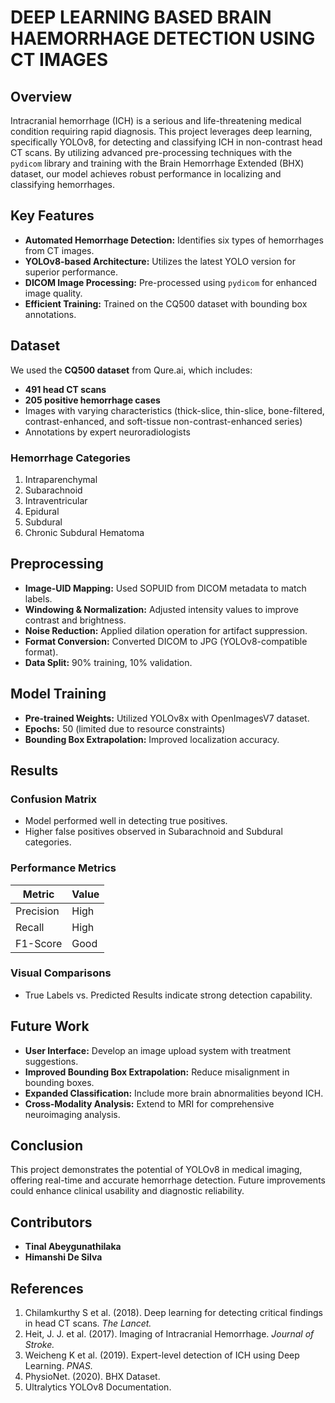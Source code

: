 # DEEP LEARNING BASED BRAIN HAEMORRHAGE DETECTION USING CT IMAGES

## Overview

Intracranial hemorrhage (ICH) is a serious and life-threatening medical condition requiring rapid diagnosis. This project leverages deep learning, specifically YOLOv8, for detecting and classifying ICH in non-contrast head CT scans. By utilizing advanced pre-processing techniques with the `pydicom` library and training with the Brain Hemorrhage Extended (BHX) dataset, our model achieves robust performance in localizing and classifying hemorrhages.

## Key Features
- **Automated Hemorrhage Detection:** Identifies six types of hemorrhages from CT images.
- **YOLOv8-based Architecture:** Utilizes the latest YOLO version for superior performance.
- **DICOM Image Processing:** Pre-processed using `pydicom` for enhanced image quality.
- **Efficient Training:** Trained on the CQ500 dataset with bounding box annotations.

## Dataset
We used the **CQ500 dataset** from Qure.ai, which includes:
- **491 head CT scans**
- **205 positive hemorrhage cases**
- Images with varying characteristics (thick-slice, thin-slice, bone-filtered, contrast-enhanced, and soft-tissue non-contrast-enhanced series)
- Annotations by expert neuroradiologists

### Hemorrhage Categories
1. Intraparenchymal
2. Subarachnoid
3. Intraventricular
4. Epidural
5. Subdural
6. Chronic Subdural Hematoma

## Preprocessing
- **Image-UID Mapping:** Used SOPUID from DICOM metadata to match labels.
- **Windowing & Normalization:** Adjusted intensity values to improve contrast and brightness.
- **Noise Reduction:** Applied dilation operation for artifact suppression.
- **Format Conversion:** Converted DICOM to JPG (YOLOv8-compatible format).
- **Data Split:** 90% training, 10% validation.

## Model Training
- **Pre-trained Weights:** Utilized YOLOv8x with OpenImagesV7 dataset.
- **Epochs:** 50 (limited due to resource constraints)
- **Bounding Box Extrapolation:** Improved localization accuracy.

## Results
### Confusion Matrix
- Model performed well in detecting true positives.
- Higher false positives observed in Subarachnoid and Subdural categories.

### Performance Metrics
| Metric  | Value  |
|---------|--------|
| Precision | High  |
| Recall    | High  |
| F1-Score  | Good  |

### Visual Comparisons
- True Labels vs. Predicted Results indicate strong detection capability.

## Future Work
- **User Interface:** Develop an image upload system with treatment suggestions.
- **Improved Bounding Box Extrapolation:** Reduce misalignment in bounding boxes.
- **Expanded Classification:** Include more brain abnormalities beyond ICH.
- **Cross-Modality Analysis:** Extend to MRI for comprehensive neuroimaging analysis.

## Conclusion
This project demonstrates the potential of YOLOv8 in medical imaging, offering real-time and accurate hemorrhage detection. Future improvements could enhance clinical usability and diagnostic reliability.

## Contributors
- **Tinal Abeygunathilaka**
- **Himanshi De Silva**

## References
1. Chilamkurthy S et al. (2018). Deep learning for detecting critical findings in head CT scans. *The Lancet.*
2. Heit, J. J. et al. (2017). Imaging of Intracranial Hemorrhage. *Journal of Stroke.*
3. Weicheng K et al. (2019). Expert-level detection of ICH using Deep Learning. *PNAS.*
4. PhysioNet. (2020). BHX Dataset.
5. Ultralytics YOLOv8 Documentation.
